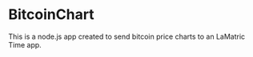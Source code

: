 # BitcoinChart

This is a node.js app created to send bitcoin price charts to an LaMatric Time app.
